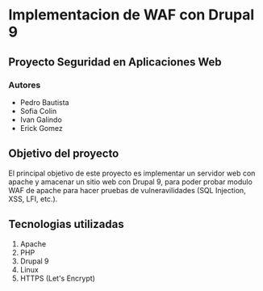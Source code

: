 # Implementacion de WAF con Drupal 9
## Proyecto Seguridad en Aplicaciones Web

### Autores
- Pedro Bautista
- Sofia Colin
- Ivan Galindo
- Erick Gomez

## Objetivo del proyecto
El principal objetivo de este proyecto es implementar un servidor web con apache y amacenar un sitio web con Drupal 9, para poder probar modulo WAF de apache para hacer pruebas de vulneravilidades (SQL Injection, XSS, LFI, etc.).

## Tecnologias utilizadas
1. Apache
2. PHP
3. Drupal 9
4. Linux
5. HTTPS (Let's Encrypt)
